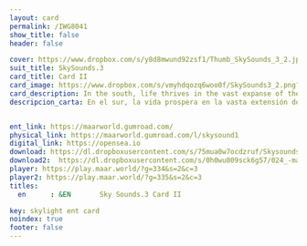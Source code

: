 ```yaml
---
layout: card
permalink: /IWG8041
show_title: false
header: false

cover: https://www.dropbox.com/s/y8d8mwund92zsf1/Thumb_SkySounds_3_2.jpg?raw=1
suit_title: SkySounds.3
card_title: Card II
card_image: https://www.dropbox.com/s/vmyhdqozq6woo0f/SkySounds3_2.png?raw=1
card_description: In the south, life thrives in the vast expanse of the sky and the depths of the sea. The warm winds and endless horizon of the southern skies are home to a diversity of winged creatures, from the tiniest kind of hummingbirds to the majestic kind of condors. Similarly, the warm waters of the southern seas are teeming with an abundance of life, from the tiniest plankton to the largest sort of whales. Both the air and the water are essential for the survival of these creatures and the balance of life on this planet. The southern skies and seas are not only a source of life, but also a source of inspiration, from the traditional indigenous songs and dances that celebrate the winged creatures of the sky to the jazzy rhythms that pay homage to the ocean's inhabitants. They remind us of the importance of preserving these ecosystems for future generations and the interconnectedness of all living things.
descripcion_carta: En el sur, la vida prospera en la vasta extensión del cielo y las profundidades del mar. Los cálidos vientos y el horizonte interminable de los cielos sureños son hogar de una diversidad de criaturas aladas, desde el diminuto colibrí hasta el majestuoso cóndor. De manera similar, las cálidas aguas de los mares del sur están llenas de abundante vida, desde el más pequeño plancton hasta la más grande de las ballenas. Tanto el aire como el agua son esenciales para la supervivencia de estas criaturas y el equilibrio de la vida en este planeta. Los cielos y mares del sur no solo son una fuente de vida, sino también de inspiración, desde las canciones y danzas indígenas que celebran a las criaturas aladas hasta los ritmos jazzísticos que rinden homenaje a los habitantes del océano. Nos recuerdan la importancia de preservar estos ecosistemas para las futuras generaciones y la interconexión de todos los seres vivos.


ent_link: https://maarworld.gumroad.com/
physical_link: https://maarworld.gumroad.com/l/skysound1
digital_link: https://opensea.io
download: https://dl.dropboxusercontent.com/s/75mua0w7ocdzruf/Skysounds-3-II.wav?raw=1
download2:  https://dl.dropboxusercontent.com/s/0h0wu809sck6g57/024_-maar-sky-sounds.3-card_II.wav?raw=1
player: https://play.maar.world/?g=334&s=2&c=3
player2: https://play.maar.world/?g=335&s=2&c=3
titles:
  en      : &EN       Sky Sounds.3 Card II

key: skylight ent card 
noindex: true
footer: false
---
```

